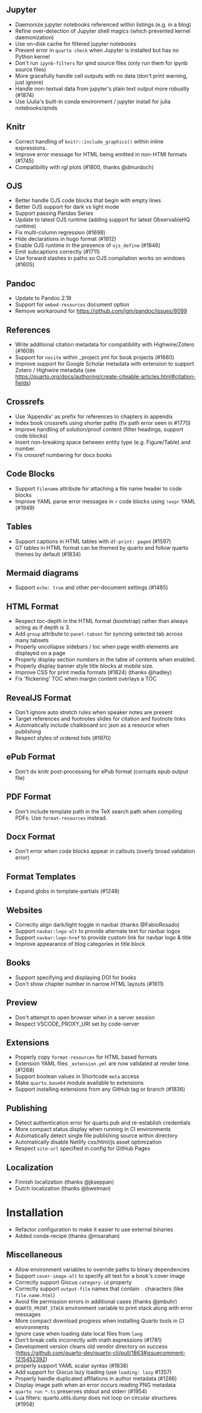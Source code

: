 ## Jupyter

- Daemonize jupyter notebooks referenced within listings (e.g. in a blog)
- Refine over-detection of Jupyter shell magics (which prevented kernel daemonization)
- Use on-disk cache for filtered jupyter notebooks
- Prevent error in `quarto check` when Jupyter is installed but has no Python kernel
- Don't run `ipynb-filters` for qmd source files (only run them for ipynb source files)
- More gracefully handle cell outputs with no data (don't print warning, just ignore)
- Handle non-textual data from jupyter's plain text output more robustly (#1874)
- Use IJulia's built-in conda environment / jupyter install for julia notebooks/qmds

## Knitr

- Correct handling of `knitr::include_graphics()` within inline expressions.
- Improve error message for HTML being emitted in non-HTMl formats (#1745)
- Compatibility with rgl plots (#1800, thanks @dmurdoch)

## OJS

- Better handle OJS code blocks that begin with empty lines
- Better OJS support for dark vs light mode
- Support passing Pandas Series
- Update to latest OJS runtime (adding support for latest ObservableHQ runtime)
- Fix multi-column regression (#1698)
- Hide declarations in hugo format (#1812)
- Enable OJS runtime in the presence of `ojs_define` (#1846)
- Emit subcaptions correctly (#1711)
- Use forward slashes in paths so OJS compilation works on windows (#1605)

## Pandoc

- Update to Pandoc 2.19
- Support for `embed-resources` document option
- Remove workaround for https://github.com/jgm/pandoc/issues/8099

## References

- Write additional citation metadata for compatibility with Highwire/Zotero (#1609)
- Support for `nocite` within \_project.yml for book projects (#1660)
- Improve support for Google Scholar metadata with extension to support Zotero / Highwire metadata
  (see https://quarto.org/docs/authoring/create-citeable-articles.html#citation-fields)

## Crossrefs

- Use 'Appendix' as prefix for references to chapters in appendix
- Index book crossrefs using shorter paths (fix path error seen in #1770)
- Improve handling of solution/proof content (filter headings, support code blocks)
- Insert non-breaking space between entity type (e.g. Figure/Table) and number.
- Fix crossref numbering for docx books

## Code Blocks

- Support `filename` attribute for attaching a file name header to code blocks
- Improve YAML parse error messages in `r` code blocks using `!expr` YAML (#1949)

## Tables

- Support captions in HTML tables with `df-print: paged` (#1597)
- GT tables in HTML format can be themed by quarto and follow quarto themes by default (#1834)

## Mermaid diagrams

- Support `echo: true` and other per-document settings (#1485)

## HTML Format

- Respect toc-depth in the HTML format (bootstrap) rather than always acting as if depth is 3.
- Add `group` attribute to `panel-tabset` for syncing selected tab across many tabsets
- Properly uncollapse sidebars / toc when page width elements are displayed on a page
- Properly display section numbers in the table of contents when enabled.
- Properly display banner style title blocks at mobile size.
- Improve CSS for print media formats (#1824) (thanks @hadley)
- Fix 'flickering' TOC when margin content overlays a TOC

## RevealJS Format

- Don't ignore auto stretch rules when speaker notes are present
- Target references and footnotes slides for citation and footnote links
- Automatically include chalkboard src json as a resource when publishing
- Respect styles of ordered lists (#1970)

## ePub Format

- Don't do knitr post-processing for ePub format (corrupts epub output file)

## PDF Format

- Don't include template path in the TeX search path when compiling PDFs. Use `format-resources` instead.

## Docx Format

- Don't error when code blocks appear in callouts (overly broad validation error)

## Format Templates

- Expand globs in template-partials (#1248)

## Websites

- Correctly align dark/light toggle in navbar (thanks @FabioRosado)
- Support `navbar:logo-alt` to provide alternate text for navbar logos
- Support `navbar:logo-href` to provide custom link for navbar logo & title
- Improve appearance of blog categories in title block

## Books

- Support specifying and displaying DOI for books
- Don't show chapter number in narrow HTML layouts (#1611)

## Preview

- Don't attempt to open browser when in a server session
- Respect VSCODE_PROXY_URI set by code-server

## Extensions

- Properly copy `format-resources` for HTML based formats
- Extension YAML files `_extension.yml` are now validated at render time. (#1268)
- Support boolean values in Shortcode `meta` access
- Make `quarto.base64` module available to extensions
- Support installing extensions from any GitHub tag or branch (#1836)

## Publishing

- Detect authentication error for quarto.pub and re-establish credentials
- More compact status display when running in CI environments
- Automatically detect single file publishing source within directory
- Automatically disable Netlify css/html/js asset optimization
- Respect `site-url` specified in config for GitHub Pages

## Localization

- Finnish localization (thanks @jkseppan)
- Dutch localization (thanks @bwelman)

# Installation

- Refactor configuration to make it easier to use external binaries
- Added conda-recipe (thanks @msarahan)

## Miscellaneous

- Allow environment variables to override paths to binary dependencies
- Support `cover-image-alt` to specify alt text for a book's cover image
- Correctly support Giscus `category-id` property
- Correctly support `output-file` names that contain `.` characters (like `file.name.html`)
- Avoid file permission errors in additional cases (thanks @jmbuhr)
- `QUARTO_PRINT_STACK` environment variable to print stack along with error messages
- More compact download progress when installing Quarto tools in CI environments
- Ignore case when loading date local files from `lang`
- Don't break cells incorrectly with math expressions (#1781)
- Development version cleans old vendor directory on success (https://github.com/quarto-dev/quarto-cli/pull/1863#issuecomment-1215452392)
- properly support YAML scalar syntax (#1838)
- Add support for Giscus lazy loading (use `loading: lazy` #1357)
- Properly handle duplicated affilations in author metadata (#1286)
- Display image path when an error occurs reading PNG metadata
- `quarto run *.ts` preserves stdout and stderr (#1954)
- Lua filters: quarto.utils.dump does not loop on circular structures (#1958)
